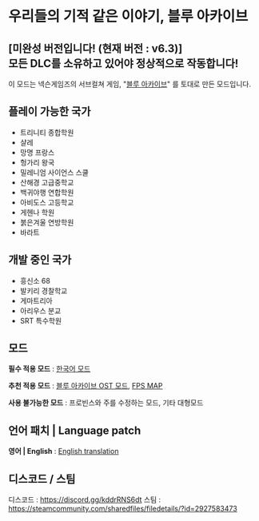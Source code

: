**우리들의 기적 같은 이야기, 블루 아카이브**
=============
**\[미완성 버전입니다! (현재 버전 : v6.3)]**   
**모든 DLC를 소유하고 있어야 정상적으로 작동합니다!**
-------------
이 모드는 넥슨게임즈의 서브컬쳐 게임, "[블루 아카이브](https://steamcommunity.com/linkfilter/?u=https%3A%2F%2Fbluearchive.nexon.com%2Fhome)" 를 토대로 만든 모드입니다.

## 플레이 가능한 국가
- 트리니티 종합학원
- 샬레
- 망명 프랑스
- 헝가리 왕국
- 밀레니엄 사이언스 스쿨
- 산해경 고급중학교
- 백귀야행 연합학원
- 아비도스 고등학교
- 게헨나 학원
- 붉은겨울 연방학원
- 바라트

## 개발 중인 국가
- 흥신소 68
- 발키리 경찰학교
- 게마트리아
- 아리우스 분교
- SRT 특수학원

## 모드
**필수 적용 모드** : [한국어 모드](https://steamcommunity.com/sharedfiles/filedetails/?id=2743487021)

**추천 적용 모드** : [블루 아카이브 OST 모드](https://steamcommunity.com/sharedfiles/filedetails/?id=3012479903), [FPS MAP](https://steamcommunity.com/sharedfiles/filedetails/?id=2404689961)

**사용 불가능한 모드** : 프로빈스와 주를 수정하는 모드, 기타 대형모드

## 언어 패치 | Language patch
**영어 | English** : [English translation](https://steamcommunity.com/sharedfiles/filedetails/?id=3069377398)

## 디스코드 / 스팀
디스코드 : <https://discord.gg/kddrRNS6dt>
스팀 : <https://steamcommunity.com/sharedfiles/filedetails/?id=2927583473>
